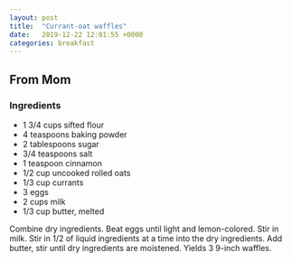 ```yaml
---
layout: post
title:  "Currant-oat waffles"
date:   2019-12-22 12:01:55 +0000
categories: breakfast
---
```


## From Mom
### Ingredients
* 1 3/4 cups sifted flour
* 4 teaspoons baking powder
* 2 tablespoons sugar
* 3/4 teaspoons salt
* 1 teaspoon cinnamon
* 1/2 cup uncooked rolled oats
* 1/3 cup currants
* 3 eggs
* 2 cups milk
* 1/3 cup butter, melted



Combine dry ingredients. Beat eggs until light and lemon-colored. Stir in milk. Stir in 1/2 of liquid ingredients at a time into the dry ingredients. Add butter, stir until dry ingredients are moistened. Yields 3 9-inch waffles.
